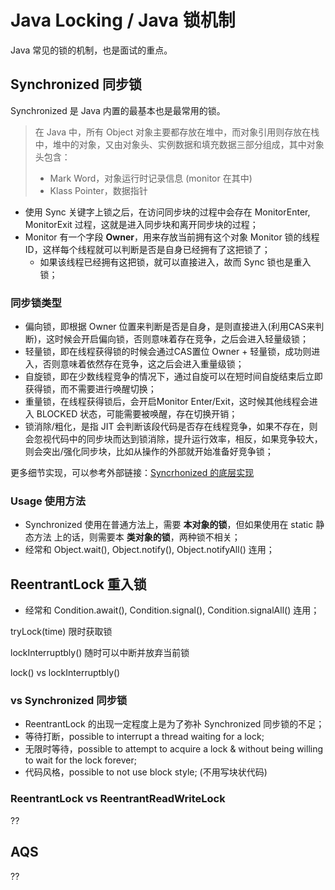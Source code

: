 # Java Locking / Java 锁机制

Java 常见的锁的机制，也是面试的重点。

## Synchronized 同步锁

Synchronized 是 Java 内置的最基本也是最常用的锁。

>在 Java 中，所有 Object 对象主要都存放在堆中，而对象引用则存放在栈中，堆中的对象，又由对象头、实例数据和填充数据三部分组成，其中对象头包含：
>- Mark Word，对象运行时记录信息 (monitor 在其中)
>- Klass Pointer，数据指针

- 使用 Sync 关键字上锁之后，在访问同步块的过程中会存在 MonitorEnter, MonitorExit 过程，这就是进入同步块和离开同步块的过程；
- Monitor 有一个字段 __Owner__，用来存放当前拥有这个对象 Monitor 锁的线程ID，这样每个线程就可以判断是否是自身已经拥有了这把锁了；
  + 如果该线程已经拥有这把锁，就可以直接进入，故而 Sync 锁也是重入锁；
  
### 同步锁类型

- 偏向锁，即根据 Owner 位置来判断是否是自身，是则直接进入(利用CAS来判断)，这时候会开启偏向锁，否则意味着存在竞争，之后会进入轻量级锁；
- 轻量锁，即在线程获得锁的时候会通过CAS置位 Owner + 轻量锁，成功则进入，否则意味着依然存在竞争，这之后会进入重量级锁；
- 自旋锁，即在少数线程竞争的情况下，通过自旋可以在短时间自旋结束后立即获得锁，而不需要进行唤醒切换；
- 重量锁，在线程获得锁后，会开启Monitor Enter/Exit，这时候其他线程会进入 BLOCKED 状态，可能需要被唤醒，存在切换开销；
- 锁消除/粗化，是指 JIT 会判断该段代码是否存在线程竞争，如果不存在，则会忽视代码中的同步块而达到锁消除，提升运行效率，相反，如果竞争较大，则会突出/强化同步块，比如从操作的外部就开始准备好竞争锁；

更多细节实现，可以参考外部链接：[Syncrhonized 的底层实现](https://www.jianshu.com/p/c97227e592e1)


### Usage 使用方法

- Synchronized 使用在普通方法上，需要 __本对象的锁__，但如果使用在 static 静态方法 上的话，则需要本 __类对象的锁__，两种锁不相关；
- 经常和 Object.wait(), Object.notify(), Object.notifyAll() 连用；

## ReentrantLock 重入锁

- 经常和 Condition.await(), Condition.signal(), Condition.signalAll() 连用；

tryLock(time) 限时获取锁

lockInterruptbly() 随时可以中断并放弃当前锁

lock() vs lockInterruptbly()

### vs Synchronized 同步锁

- ReentrantLock 的出现一定程度上是为了弥补 Synchronized 同步锁的不足；
- 等待打断，possible to interrupt a thread waiting for a lock;
- 无限时等待，possible to attempt to acquire a lock & without being willing to wait for the lock forever;
- 代码风格，possible to not use block style; (不用写块状代码)

### ReentrantLock vs ReentrantReadWriteLock
??

## AQS

??